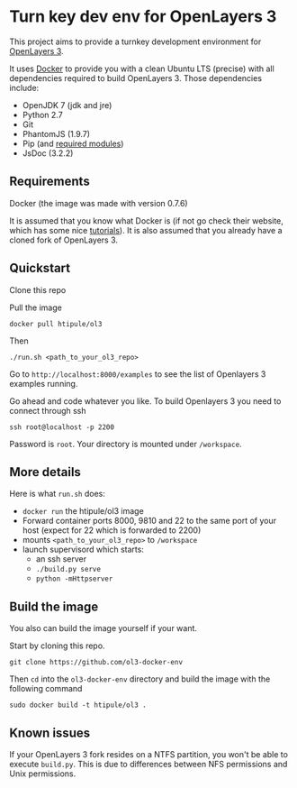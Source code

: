 Turn key dev env for OpenLayers 3
=================================

This project aims to provide a turnkey development environment for [OpenLayers 3](https://github.com/openlayers/ol3). 

It uses [Docker](http://docker.io) to provide you with a clean Ubuntu LTS (precise) with all dependencies required to build OpenLayers 3. Those dependencies include:

- OpenJDK 7 (jdk and jre)
- Python 2.7
- Git
- PhantomJS (1.9.7)
- Pip (and [required modules](https://github.com/openlayers/ol3/blob/master/requirements.txt))
- JsDoc (3.2.2)

Requirements
------------

Docker (the image was made with version 0.7.6)

It is assumed that you know what Docker is (if not go check their website, which has some nice [tutorials](http://www.docker.io/gettingstarted/)). It is also assumed that you already have a cloned fork of OpenLayers 3.
    
Quickstart
----------

Clone this repo

Pull the image

    docker pull htipule/ol3

Then

    ./run.sh <path_to_your_ol3_repo>
    
Go to `http://localhost:8000/examples` to see the list of Openlayers 3 examples running.

Go ahead and code whatever you like. To build Openlayers 3 you need to connect through ssh

    ssh root@localhost -p 2200 

Password is `root`. Your directory is mounted under `/workspace`.
    

More details
------------

Here is what `run.sh` does:

- `docker run` the htipule/ol3 image
- Forward container ports 8000, 9810 and 22 to the same port of your host (expect for 22 which is forwarded to 2200)
- mounts `<path_to_your_ol3_repo>` to `/workspace`
- launch supervisord which starts:
    - an ssh server
    - `./build.py serve`
    - `python -mHttpserver`


Build the image
---------------

You also can build the image yourself if your want.


Start by cloning this repo. 

    git clone https://github.com/ol3-docker-env
  
Then `cd` into the `ol3-docker-env` directory and build the image with the following command

    sudo docker build -t htipule/ol3 .
    
Known issues
------------

If your OpenLayers 3 fork resides on a NTFS partition, you won't be able to execute `build.py`. This is due to differences between NFS permissions and Unix permissions.

    
